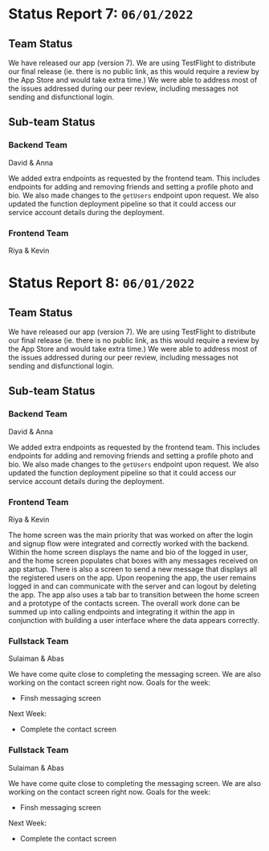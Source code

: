 # Status Report 7: `06/01/2022`

## Team Status
We have released our app (version 7). We are using TestFlight to distribute our final release (ie. there is no public link, as this would require a review by the App Store and would take extra time.) We were able to address most of the issues addressed during our peer review, including messages not sending and disfunctional login.
## Sub-team Status

### Backend Team
David & Anna

We added extra endpoints as requested by the frontend team. This includes endpoints for adding and removing friends and setting a profile photo and bio. We also made changes to the `getUsers` endpoint upon request. We also updated the function deployment pipeline so that it could access our service account details during the deployment.


### Frontend Team
Riya & Kevin

# Status Report 8: `06/01/2022`

## Team Status
We have released our app (version 7). We are using TestFlight to distribute our final release (ie. there is no public link, as this would require a review by the App Store and would take extra time.) We were able to address most of the issues addressed during our peer review, including messages not sending and disfunctional login.
## Sub-team Status

### Backend Team
David & Anna

We added extra endpoints as requested by the frontend team. This includes endpoints for adding and removing friends and setting a profile photo and bio. We also made changes to the `getUsers` endpoint upon request. We also updated the function deployment pipeline so that it could access our service account details during the deployment.


### Frontend Team
Riya & Kevin

The home screen was the main priority that was worked on after the login and signup flow were integrated and correctly worked with the backend. Within the home screen displays the name and bio of the logged in user, and the home screen populates chat boxes with any messages received on app startup. There is also a screen to send a new message that displays all the registered users on the app. Upon reopening the app, the user remains logged in and can communicate with the server and can logout by deleting the app. The app also uses a tab bar to transition between the home screen and a prototype of the contacts screen. The overall work done can be summed up into calling endpoints and integrating it within the app in conjunction with building a user interface where the data appears correctly.

### Fullstack Team
Sulaiman & Abas

We have come quite close to completing the messaging screen. We are also working on the contact screen right now. 
Goals for the week:
- Finsh messaging screen

Next Week:
- Complete the contact screen 


### Fullstack Team
Sulaiman & Abas

We have come quite close to completing the messaging screen. We are also working on the contact screen right now. 
Goals for the week:
- Finsh messaging screen

Next Week:
- Complete the contact screen 
